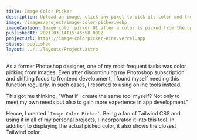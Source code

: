 ```yaml
---
title: Image Color Picker
description: Upload an image, click any pixel to pick its color and the closest Tailwind color
image: /images/project/image-color-picker.webp
imageCaption: Image color picker UI after a color is picked from the uploaded image
publishedAt: 2021-03-14T15:45:58.000Z
projectUrl: https://image-colorpicker-nine.vercel.app
status: published
layout: ../../layouts/Project.astro
---
```


As a former Photoshop designer, one of my most frequent tasks was color picking from images. Even after discontinuing my Photoshop subscription and shifting focus to frontend development, I found myself needing this function regularly. In such cases, I resorted to using online tools instead.

This got me thinking, "What if I create the same tool myself? Not only to meet my own needs but also to gain more experience in app development."

Hence, I created `` `Image Color Picker` ``. Being a fan of Tailwind CSS and using it in all of my personal projects, I incorporated it into this tool. In addition to displaying the actual picked color, it also shows the closest Tailwind color.
